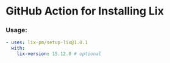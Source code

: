 # GitHub Action for Installing Lix

### Usage:

```yaml
- uses: lix-pm/setup-lix@1.0.1
  with:
    lix-version: 15.12.0 # optional
```

